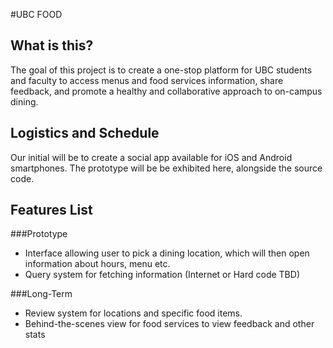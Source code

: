 #UBC FOOD

## What is this?
The goal of this project is to create a one-stop platform for UBC students and
faculty to access menus and food services information, share feedback, and promote
a healthy and collaborative approach to on-campus dining.

## Logistics and Schedule
Our initial will be to create a social app available for iOS
and Android smartphones. The prototype will be be exhibited here, alongside the source code.

## Features List
###Prototype
* Interface allowing user to pick a dining location, which will then open information
about hours, menu etc.
* Query system for fetching information (Internet or Hard code TBD)

###Long-Term
* Review system for locations and specific food items.
* Behind-the-scenes view for food services to view feedback and other stats
